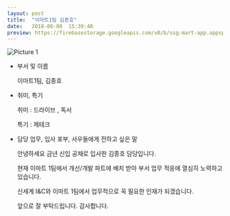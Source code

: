 ```yaml
---
layout: post
title:  "이마트1팀 김종호"
date:   2018-06-08  15:39:40
preview: https://firebasestorage.googleapis.com/v0/b/ssg-mart-app.appspot.com/o/%EB%8F%99%EA%B8%B0%EC%82%AC%EC%A7%84%2F191908.jpg?alt=media&token=209ba261-d7e4-4bcb-be4c-45ef877c3772
---
```


![Picture 1](https://firebasestorage.googleapis.com/v0/b/ssg-mart-app.appspot.com/o/%EB%8F%99%EA%B8%B0%EC%82%AC%EC%A7%84%2F191908.jpg?alt=media&token=209ba261-d7e4-4bcb-be4c-45ef877c3772)

* 부서 및 이름

    이마트1팀, 김종호

* 취미, 특기

     취미 : 드라이브 , 독서
     
     특기 : 제테크
        
* 담당 업무, 입사 포부, 사우들에게 전하고 싶은 말  
    
    안녕하세요 금년 신입 공채로 입사한 김종호 담당입니다.
    
    현재 이마트 1팀에서 개선/개발 파트에 배치 받아 부서 업무 적응에 열심히 노력하고 있습니다.
    
    신세계 I&C와 이마트 1팀에서 업무적으로 꼭 필요한 인재가 되겠습니다.
     
    앞으로 잘 부탁드립니다. 감사합니다.